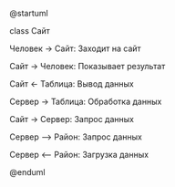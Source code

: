 @startuml

class Сайт

Человек -> Сайт: Заходит на сайт

Сайт -> Человек: Показывает результат

Сайт <- Таблица: Вывод данных

Сервер -> Таблица: Обработка данных

Сайт -> Сервер: Запрос данных

Сервер --> Район: Запрос данных

Сервер <-- Район: Загрузка данных

@enduml
